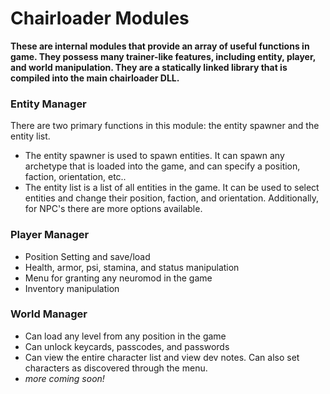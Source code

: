 # Chairloader Modules
**These are internal modules that provide an array of useful functions in game. They possess many trainer-like features, including entity, player, and world manipulation. They are a statically linked library that is compiled into the main chairloader DLL.**

### Entity Manager
There are two primary functions in this module: the entity spawner and the entity list. 
- The entity spawner is used to spawn entities. It can spawn any archetype that is loaded into the game, and can specify a position, faction, orientation, etc..
- The entity list is a list of all entities in the game. It can be used to select entities and change their position, faction, and orientation. Additionally, for NPC's there are more options available.

### Player Manager
- Position Setting and save/load
- Health, armor, psi, stamina, and status manipulation
- Menu for granting any neuromod in the game
- Inventory manipulation

### World Manager
- Can load any level from any position in the game
- Can unlock keycards, passcodes, and passwords
- Can view the entire character list and view dev notes. Can also set characters as discovered through the menu.
- *more coming soon!*